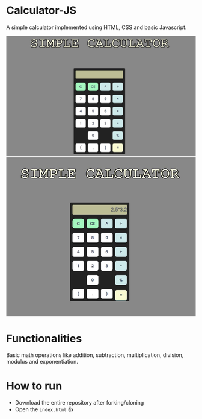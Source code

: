 # Calculator-JS
A simple calculator implemented using HTML, CSS and basic Javascript.

![images/screenshot1](images/screenshot1.JPG)
![images/screenshot2](images/screenshot2.JPG)

# Functionalities
Basic math operations like addition, subtraction, multiplication, division, modulus and exponentiation.

# How to run
  * Download the entire repository after forking/cloning
  * Open the `index.html` 
  :thumbsup:
